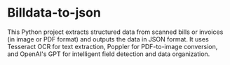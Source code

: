 # Billdata-to-json
This Python project extracts structured data from scanned bills or invoices (in image or PDF format) and outputs the data in JSON format. It uses Tesseract OCR for text extraction, Poppler for PDF-to-image conversion, and OpenAI's GPT for intelligent field detection and data organization.
